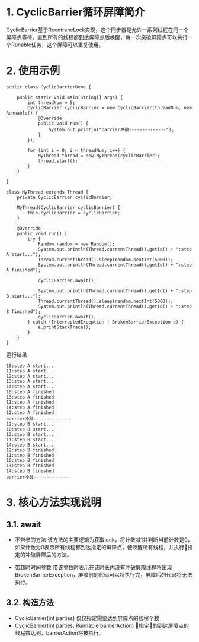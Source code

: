 # 1. CyclicBarrier循环屏障简介
CyclicBarrier基于ReentrancLock实现，这个同步器是允许一系列线程在同一个屏障点等待，直到所有的线程都到达屏障点后唤醒，每一次突破屏障点可以执行一个Runable任务，这个屏障可以重复使用。

# 2. 使用示例

```
public class CyclicBarrierDemo {

    public static void main(String[] args) {
        int threadNum = 5;
        CyclicBarrier cyclicBarrier = new CyclicBarrier(threadNum, new Runnable() {
            @Override
            public void run() {
                System.out.println("barrier冲破--------------");
            }
        });

        for (int i = 0; i < threadNum; i++) {
            MyThread thread = new MyThread(cyclicBarrier);
            thread.start();
        }
    }

}

class MyThread extends Thread {
    private CyclicBarrier cyclicBarrier;

    MyThread(CyclicBarrier cyclicBarrier) {
        this.cyclicBarrier = cyclicBarrier;
    }

    @Override
    public void run() {
        try {
            Random random = new Random();
            System.out.println(Thread.currentThread().getId() + ":step A start...");
            Thread.currentThread().sleep(random.nextInt(5000));
            System.out.println(Thread.currentThread().getId() + ":step A finished");

            cyclicBarrier.await();

            System.out.println(Thread.currentThread().getId() + ":step B start...");
            Thread.currentThread().sleep(random.nextInt(5000));
            System.out.println(Thread.currentThread().getId() + ":step B finished");
            cyclicBarrier.await();
        } catch (InterruptedException | BrokenBarrierException e) {
            e.printStackTrace();
        }
    }
}

```

运行结果

```
10:step A start...
11:step A start...
12:step A start...
13:step A start...
14:step A start...
10:step A finished
13:step A finished
11:step A finished
14:step A finished
12:step A finished
barrier冲破--------------
12:step B start...
10:step B start...
13:step B start...
11:step B start...
14:step B start...
12:step B finished
11:step B finished
10:step B finished
13:step B finished
14:step B finished
barrier冲破--------------
```

# 3. 核心方法实现说明

## 3.1. await
* 不带参的方法
 该方法的主要逻辑为获取lock，将计数减1并判断当前计数是0，如果计数为0表示所有线程都到达指定的屏障点，便唤醒所有线程，并执行指定的冲破屏障后的方法。

* 带超时时间参数
  带该参数时表示在该时长内没有冲破屏障线程将出现BrokenBarrierException，屏障前的代码可以将执行完，屏障后的代码将无法执行。

## 3.2. 构造方法
* CyclicBarrier(int parties)
仅仅指定需要达到屏障点的线程个数
* CyclicBarrier(int parties, Runnable barrierAction)
指定的到达屏障点的线程数达到，barrierAction将被执行。

